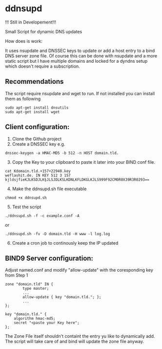 # ddnsupd
!!! Still in Developement!!!

Small Script for dynamic DNS updates

How does is work:

It uses nsupdate and DNSSEC keys to update or add a host entry to a bind DNS server zone file. Of course this can be done with nsupdate and a more static script but I have multiple domains and locked for a dyndns setup which doesn't require a subscription.

## Recommendations
The script require nsupdate and wget to run. If not installed you can install them as following

```
sudo apt-get install dnsutils
sudo apt-get install wget
```

## Client configuration:

1. Clone the Github project
2. Create a DNSSEC key e.g. 

```
dnssec-keygen -a HMAC-MD5 -b 512 -n HOST domain.tld.
```

3. Copy the Key to your clipboard to paste it later into your BIND conf file.

```
cat Kdomain.tld.+157+22940.key 
weflashit.de. IN KEY 512 3 157 kjldsjfieKJLKSDJLK§JLSJDLKSLKDNLKFLDKGLKJLS999F92CM0R0X39R3R0293==
```
4. Make the ddnsupd.sh file executable

```
chmod +x ddnsupd.sh
```

5. Test the script
```
./ddnsupd.sh -f -c example.conf -A
```
or
```
./ddnsupd.sh -fv -D domain.tld -H www -l log.log
```

6. Create a cron job to continously keep the IP updated

## BIND9 Server configuration:

Adjust named.conf and modify "allow-update" with the coresponding key from Step 1
```
zone "domain.tld" IN {
        type master;
        ...
        allow-update { key "domain.tld."; };
        ...
};

key "domain.tld." {
	algorithm hmac-md5;
	secret "<paste your Key here";
};
```

The Zone File itself shouldn't containt the entry yu like to dynamically add. The script will take care of and bind will update the zone file anyway. 

